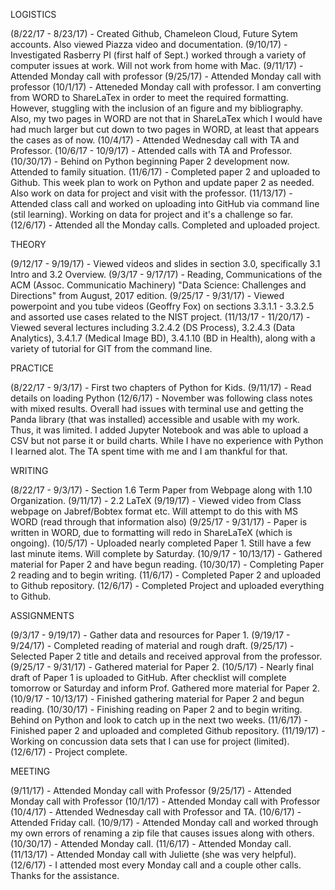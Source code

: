 LOGISTICS

  (8/22/17 - 8/23/17) - Created Github, Chameleon Cloud, Future Sytem accounts.  Also viewed Piazza video and documentation.
  (9/10/17) - Investigated Rasberry PI
  (first half of Sept.) worked through a variety of computer issues at work.  Will not work from home with Mac.
  (9/11/17) - Attended Monday call with professor
  (9/25/17) - Attended Monday call with professor
  (10/1/17) - Atteneded Monday call with professor.  I am converting from WORD to ShareLaTex in order to meet the required formatting.    However, stuggling with the inclusion of an figure and my bibliography.  Also, my two pages in WORD are not that in ShareLaTex which I would have had much larger but cut down to two pages in WORD, at least that appears the cases as of now.
  (10/4/17) - Attended Wednesday call with TA and Professor. 
  (10/6/17 - 10/9/17) - Attended calls with TA and Professor.
  (10/30/17) - Behind on Python beginning Paper 2 development now.  Attended to family situation.
  (11/6/17) - Completed paper 2 and uploaded to Github.  This week plan to work on Python and update paper 2 as needed.  Also work on data for project and visit with the professor. 
  (11/13/17) - Attended class call and worked on uploading into GitHub via command line (stil learning).  Working on data for project and it's a challenge so far.  
  (12/6/17) - Attended all the Monday calls.  Completed and uploaded project.
  
  THEORY
  
   (9/12/17 - 9/19/17) - Viewed videos and slides in section 3.0, specifically 3.1 Intro and 3.2 Overview.
   (9/3/17 - 9/17/17) - Reading, Communications of the ACM (Assoc. Communicatio Machinery) "Data Science: Challenges and Directions" from August, 2017 edition.
   (9/25/17 - 9/31/17) - Viewed powerpoint and you tube videos (Geoffry Fox) on sections 3.3.1.1 - 3.3.2.5 and assorted use cases related to the NIST project. 
   (11/13/17 - 11/20/17) - Viewed several lectures including 3.2.4.2 (DS Process), 3.2.4.3 (Data Analytics), 3.4.1.7 (Medical Image BD), 3.4.1.10 (BD in Health), along with a variety of tutorial for GIT from the command line.
   
   PRACTICE
   
   (8/22/17 - 9/3/17) - First two chapters of Python for Kids.
   (9/11/17) - Read details on loading Python
   (12/6/17) - November was following class notes with mixed results.  Overall had issues with terminal use and getting the
               Panda library (that was installed) accessible and usable with my work.  Thus, it was limited.  I added
               Jupyter Notebook and was able to upload a CSV but not parse it or build charts.  While I have no 
               experience with Python I learned alot.  The TA spent time with me and I am thankful for that. 
   
   WRITING
   
   (8/22/17 - 9/3/17) - Section 1.6 Term Paper from Webpage along with 1.10 Organization.
   (9/11/17) - 2.2 LaTeX
   (9/19/17) - Viewed video from Class webpage on Jabref/Bobtex format etc.  Will attempt to do this with MS WORD (read through that    information also)
   (9/25/17 - 9/31/17) - Paper is written in WORD, due to formatting will redo in ShareLaTeX (which is ongoing).
   (10/5/17) - Uploaded nearly completed Paper 1.  Still have a few last minute items.  Will complete by Saturday.
   (10/9/17 - 10/13/17) - Gathered material for Paper 2 and have begun reading.
   (10/30/17) - Completing Paper 2 reading and to begin writing. 
   (11/6/17) - Completed Paper 2 and uploaded to Github repository.
   (12/6/17) - Completed Project and uploaded everything to Github.
   
   ASSIGNMENTS
   
   (9/3/17 - 9/19/17) - Gather data and resources for Paper 1.
   (9/19/17 - 9/24/17) - Completed reading of material and rough draft.
   (9/25/17) - Selected Paper 2 title and details and received approval from the professor. 
   (9/25/17 - 9/31/17) - Gathered material for Paper 2.
   (10/5/17) - Nearly final draft of Paper 1 is uploaded to GitHub.  After checklist will complete tomorrow or Saturday and inform Prof.  Gathered more material for Paper 2. 
   (10/9/17 - 10/13/17) - Finished gathering material for Paper 2 and begun reading.
   (10/30/17) - Finishing reading on Paper 2 and to begin writing.  Behind on Python and look to catch up in the next two weeks.
   (11/6/17) - Finished paper 2 and uploaded and completed Github repository.
   (11/19/17) - Working on concussion data sets that I can use for project (limited).
   (12/6/17) - Project complete.
   
   
   MEETING
   
   (9/11/17) - Attended Monday call with Professor
   (9/25/17) - Attended Monday call with Professor
   (10/1/17) - Attended Monday call with Professor
   (10/4/17) - Attended Wednesday call with Professor and TA. 
   (10/6/17) - Attended Friday call.
   (10/9/17) - Attended Monday call and worked through my own errors of renaming a zip file that causes issues along with others.
   (10/30/17) - Attended Monday call.
   (11/6/17) - Attended Monday call.
   (11/13/17) - Attended Monday call with Juliette (she was very helpful).
   (12/6/17) - I attended most every Monday call and a couple other calls. Thanks for the assistance. 
   
